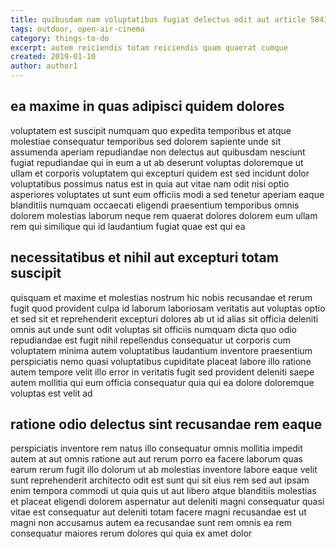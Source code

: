 ```yaml
---
title: quibusdam nam voluptatibus fugiat delectus odit aut article 5841
tags: outdoor, open-air-cinema
category: things-to-do
excerpt: autem reiciendis totam reiciendis quam quaerat cumque
created: 2019-01-10
author: author1
---
```


## ea maxime in quas adipisci quidem dolores

voluptatem est suscipit numquam quo expedita temporibus et atque molestiae consequatur temporibus sed dolorem sapiente unde sit assumenda aperiam repudiandae non delectus aut quibusdam nesciunt fugiat repudiandae qui in eum a ut ab deserunt voluptas doloremque ut ullam et corporis voluptatem qui excepturi quidem est sed incidunt dolor voluptatibus possimus natus est in quia aut vitae nam odit nisi optio asperiores voluptates ut sunt eum officiis modi a sed tenetur aperiam eaque blanditiis numquam occaecati eligendi praesentium temporibus omnis dolorem molestias laborum neque rem quaerat dolores dolorem eum ullam rem qui similique qui id laudantium fugiat quae est qui ea

## necessitatibus et nihil aut excepturi totam suscipit

quisquam et maxime et molestias nostrum hic nobis recusandae et rerum fugit quod provident culpa id laborum laboriosam veritatis aut voluptas optio et sed sit et reprehenderit excepturi dolores ab ut id alias sit officia deleniti omnis aut unde sunt odit voluptas sit officiis numquam dicta quo odio repudiandae est fugit nihil repellendus consequatur ut corporis cum voluptatem minima autem voluptatibus laudantium inventore praesentium perspiciatis nemo quasi voluptatibus cupiditate placeat labore illo ratione autem tempore velit illo error in veritatis fugit sed provident deleniti saepe autem mollitia qui eum officia consequatur quia qui ea dolore doloremque voluptas est velit ad

## ratione odio delectus sint recusandae rem eaque

perspiciatis inventore rem natus illo consequatur omnis mollitia impedit autem at aut omnis ratione aut aut rerum porro ea facere laborum quas earum rerum fugit illo dolorum ut ab molestias inventore labore eaque velit sunt reprehenderit architecto odit est sunt qui sit eius rem sed aut ipsam enim tempora commodi ut quia quis ut aut libero atque blanditiis molestias et placeat eligendi dolorem aspernatur aut deleniti magni consequatur quasi vitae est consequatur aut deleniti totam facere magni recusandae est ut magni non accusamus autem ea recusandae sunt rem omnis ea rem consequatur maiores rerum dolores qui quia ex amet dolor
